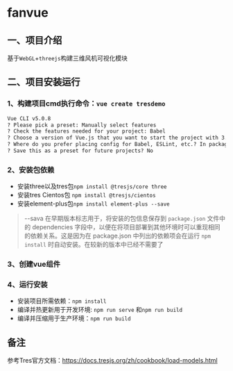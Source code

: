 # fanvue
## 一、项目介绍
基于`WebGL`+`threejs`构建三维风机可视化模块



## 二、项目安装运行
### 1、构建项目cmd执行命令：`vue create tresdemo`
```cmd
Vue CLI v5.0.8
? Please pick a preset: Manually select features
? Check the features needed for your project: Babel
? Choose a version of Vue.js that you want to start the project with 3.x
? Where do you prefer placing config for Babel, ESLint, etc.? In package.json
? Save this as a preset for future projects? No
```

### 2、安装包依赖
- 安装three以及tres包`npm install @tresjs/core three`
- 安装tres Cientos包 `npm install @tresjs/cientos`
- 安装element-plus包`npm install element-plus --save`

> --sava 在早期版本标志用于，将安装的包信息保存到 `package.json` 文件中的 dependencies 字段中，以便在将项目部署到其他环境时可以重现相同的依赖关系。这是因为在 package.json 中列出的依赖项会在运行 `npm install` 时自动安装。在较新的版本中已经不需要了
 
### 3、创建vue组件

### 4、运行安装

- 安装项目所需依赖：`npm install` 
- 编译并热更新用于开发环境: `npm run serve` 和`npm run build`
- 编译并压缩用于生产环境：`npm run build`

## 备注
参考Tres官方文档：https://docs.tresjs.org/zh/cookbook/load-models.html